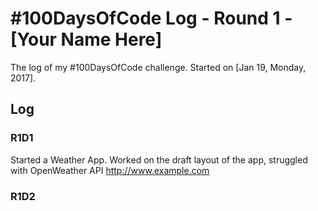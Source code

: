 # #100DaysOfCode Log - Round 1 - [Your Name Here]

The log of my #100DaysOfCode challenge. Started on [Jan 19, Monday, 2017].

## Log

### R1D1

Started a Weather App. Worked on the draft layout of the app, struggled with OpenWeather API http://www.example.com

### R1D2

